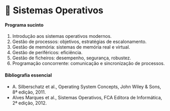 # 📙 Sistemas Operativos

#### Programa sucinto

1. Introdução aos sistemas operativos modernos.
2. Gestão de processos: objetivos, estratégias de escalonamento.
3. Gestão de memória: sistemas de memória real e virtual.
4. Gestão de periféricos: eficiência.
5. Gestão de ficheiros: desempenho, segurança, robustez.
6. Programação concorrente: comunicação e sincronização de processos.

#### Bibliografia essencial

- A. Silberschatz et al., Operating System Concepts, John Wiley & Sons, 8ª
edição, 2011.
- Alves Marques et al., Sistemas Operativos, FCA Editora de
Informática, 2ª edição, 2012.
